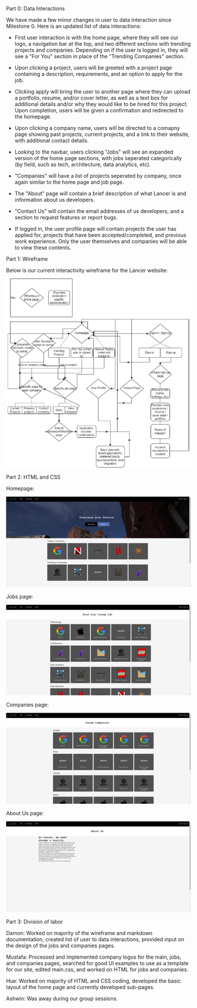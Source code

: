Part 0: Data Interactions

We have made a few minor changes in user to data interaction since Milestone 0. Here is an updated list of data interactions:

* First user interaction is with the home page, where they will see our logo, a navigation bar at the top, and two different sections with trending projects and companies. Depending on if the user is logged in, they will see a "For You" section in place of the "Trending Companies" section.

* Upon clicking a project, users will be greeted with a project page containing a description, requirements, and an option to apply for the job.

* Clicking apply will bring the user to another page where they can upload a portfolio, resume, and/or cover letter, as well as a text box for additional details and/or why they would like to be hired for this project. Upon completion, users will be given a confirmation and redirected to the homepage.

* Upon clicking a company name, users will be directed to a comapny page showing past projects, current projects, and a link to their website, with additional contact details.

* Looking to the navbar, users clicking "Jobs" will see an expanded version of the home page sections, with jobs seperated categorically (by field, such as tech, architecture, data analytics, etc).

* "Companies" will have a list of projects seperated by company, once again similar to the home page and job page.

* The "About" page will contain a brief description of what Lancer is and information about us developers.

* "Contact Us" will contain the email addresses of us developers, and a section to request features or report bugs.

* If logged in, the user profile page will contain projects the user has applied for, projects that have been accepted/completed, and previous work experience. Only the user themselves and companies will be able to view these contents.


Part 1: Wireframe

Below is our current interactivity wireframe for the Lancer website:

![Alt](wireframe.png "Lancer Wireframe")


Part 2: HTML and CSS

Homepage:

![Alt](home.png "Landing page")

Jobs page:

![Alt](jobs.png "Jobs page")

Companies page:

![Alt](company.png "Companies page")

About Us page:

![Alt](about.png "About Us page")


Part 3: Division of labor

Damon: Worked on majority of the wireframe and markdown documentation, created list of user to data interactions, provided input on the design of the jobs and companies pages.

Mustafa: Processed and implemented company logos for the main, jobs, and companies pages, searched for good UI examples to use as a template for our site, edited main.css, and worked on HTML for jobs and companies.

Hue: Worked on majority of HTML and CSS coding, developed the basic layout of the home page and currently developed sub-pages.

Ashwin: Was away during our group sessions.
